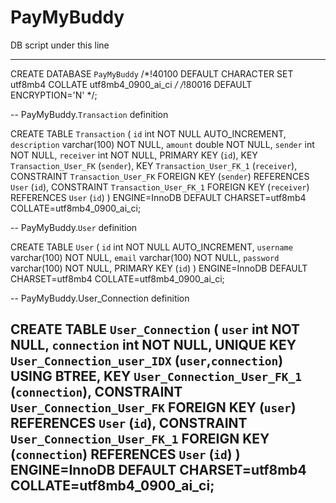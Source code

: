 # PayMyBuddy

DB script under this line

--------------------------------------------------------------------------------------------------------------------------------
CREATE DATABASE `PayMyBuddy` /*!40100 DEFAULT CHARACTER SET utf8mb4 COLLATE utf8mb4_0900_ai_ci */ /*!80016 DEFAULT ENCRYPTION='N' */;

-- PayMyBuddy.`Transaction` definition

CREATE TABLE `Transaction` (
  `id` int NOT NULL AUTO_INCREMENT,
  `description` varchar(100) NOT NULL,
  `amount` double NOT NULL,
  `sender` int NOT NULL,
  `receiver` int NOT NULL,
  PRIMARY KEY (`id`),
  KEY `Transaction_User_FK` (`sender`),
  KEY `Transaction_User_FK_1` (`receiver`),
  CONSTRAINT `Transaction_User_FK` FOREIGN KEY (`sender`) REFERENCES `User` (`id`),
  CONSTRAINT `Transaction_User_FK_1` FOREIGN KEY (`receiver`) REFERENCES `User` (`id`)
) ENGINE=InnoDB DEFAULT CHARSET=utf8mb4 COLLATE=utf8mb4_0900_ai_ci;

-- PayMyBuddy.`User` definition

CREATE TABLE `User` (
  `id` int NOT NULL AUTO_INCREMENT,
  `username` varchar(100) NOT NULL,
  `email` varchar(100) NOT NULL,
  `password` varchar(100) NOT NULL,
  PRIMARY KEY (`id`)
) ENGINE=InnoDB DEFAULT CHARSET=utf8mb4 COLLATE=utf8mb4_0900_ai_ci;

-- PayMyBuddy.User_Connection definition

CREATE TABLE `User_Connection` (
  `user` int NOT NULL,
  `connection` int NOT NULL,
  UNIQUE KEY `User_Connection_user_IDX` (`user`,`connection`) USING BTREE,
  KEY `User_Connection_User_FK_1` (`connection`),
  CONSTRAINT `User_Connection_User_FK` FOREIGN KEY (`user`) REFERENCES `User` (`id`),
  CONSTRAINT `User_Connection_User_FK_1` FOREIGN KEY (`connection`) REFERENCES `User` (`id`)
) ENGINE=InnoDB DEFAULT CHARSET=utf8mb4 COLLATE=utf8mb4_0900_ai_ci;
-------------------------------------------------------------------------------------------------------------------------------
